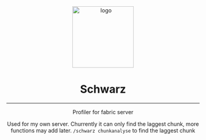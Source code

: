 <div align="center">
   <img width="160" src="https://api.pixiv.moe/image/i.pximg.net/img-original/img/2019/11/16/20/21/45/77845097_p5.jpg" alt="logo"></br>
   <h1>Schwarz</h1>

----
Profiler for fabric server

Used for my own server.
Churrently it can only find the laggest chunk, more functions may add later.
`/schwarz chunkanalyse` to find the laggest chunk
